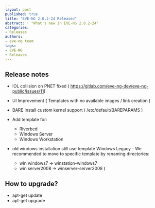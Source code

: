 ```yaml
---
layout: post
published: true
title: "EVE-NG 2.0.2-24 Released"
abstract: ! "What's new in EVE-NG 2.0.2-24"
categories:
- Releases
authors:
- eve-ng team
tags:
- EVE-NG
- Releases
---
```


## Release notes

* IOL collision on PNET fixed ( https://gitlab.com/eve-ng-dev/eve-ng-public/issues/11)
* UI Improvement ( Templates with no available images / link creation )
* BARE Install custom kernel support ( /etc/default/BAREPARAMS )

* Add template for:
    - Riverbed
    - Windows Server
    - Windows Workstation

* old windows installation still use template Windows Legacy - We recommended to move to specific template by renaming directories:  
  - win windows7  ->  winstation-windows7
  - win server2008 -> winserver-server2008 ) 

## How to upgrade?

* apt-get update
* apt-get upgrade
